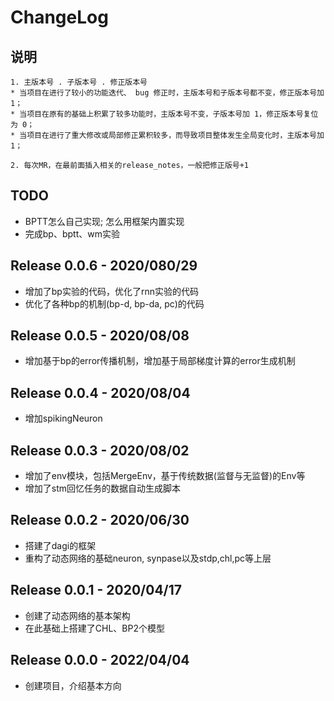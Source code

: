 # ChangeLog

## 说明
```
1. 主版本号 . 子版本号 . 修正版本号
* 当项目在进行了较小的功能迭代、 bug 修正时，主版本号和子版本号都不变，修正版本号加 1；
* 当项目在原有的基础上积累了较多功能时，主版本号不变，子版本号加 1，修正版本号复位为 0；
* 当项目在进行了重大修改或局部修正累积较多，而导致项目整体发生全局变化时，主版本号加 1；

2. 每次MR，在最前面插入相关的release_notes，一般把修正版号+1
```

## TODO
* BPTT怎么自己实现; 怎么用框架内置实现
* 完成bp、bptt、wm实验


## Release 0.0.6 - 2020/080/29
* 增加了bp实验的代码，优化了rnn实验的代码
* 优化了各种bp的机制(bp-d, bp-da, pc)的代码

## Release 0.0.5 - 2020/08/08
* 增加基于bp的error传播机制，增加基于局部梯度计算的error生成机制

## Release 0.0.4 - 2020/08/04
* 增加spikingNeuron

## Release 0.0.3 - 2020/08/02
* 增加了env模块，包括MergeEnv，基于传统数据(监督与无监督)的Env等
* 增加了stm回忆任务的数据自动生成脚本

## Release 0.0.2 - 2020/06/30
* 搭建了dagi的框架
* 重构了动态网络的基础neuron, synpase以及stdp,chl,pc等上层

## Release 0.0.1 - 2020/04/17
* 创建了动态网络的基本架构
* 在此基础上搭建了CHL、BP2个模型

## Release 0.0.0 - 2022/04/04
* 创建项目，介绍基本方向

